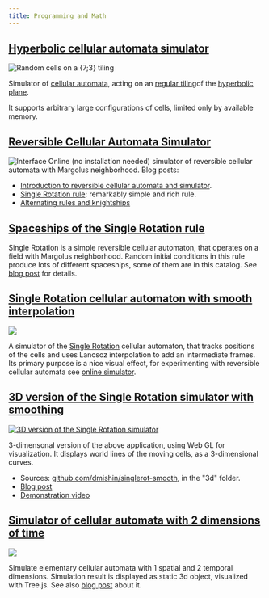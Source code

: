 ```yaml
---
title: Programming and Math
---
```

## [Hyperbolic cellular automata simulator](@root/hyperbolic-ca-simulator/index.html)
![Random cells on a {7;3} tiling](@root/images/hyperbolic-cells.png)

Simulator of [cellular automata](https://en.wikipedia.org/wiki/Cellular_automaton), acting on an [regular tiling](https://en.wikipedia.org/wiki/Uniform_tilings_in_hyperbolic_plane)of the [hyperbolic plane](https://en.wikipedia.org/wiki/Hyperbolic_geometry).


It supports arbitrary large configurations of cells, limited only by available memory.

## [Reversible Cellular Automata Simulator](@root/js-revca/index.html)
![Interface](@root/images/simulator-interface.png)
Online (no installation needed) simulator of reversible cellular automata with Margolus neighborhood.
Blog posts:

* [Introduction to reversible cellular automata and simulator](http://dmishin.blogspot.com/2013/10/reversible-cellular-automata.html).
* [Single Rotation rule](http://dmishin.blogspot.com/2013/11/the-single-rotation-rule-remarkably.html): remarkably simple and rich rule.
* [Alternating rules and knightships](http://dmishin.blogspot.com/2014/06/alternating-rules-and-knightships.html)

## [Spaceships of the Single Rotation rule](@root/singlerot-spaceships/singlerot-spaceships.html)
Single Rotation is a simple reversible cellular automaton, that operates on a field with Margolus neighborhood. Random initial conditions in this rule produce lots of different spaceships, some of them are in this catalog.
See [blog post](#) for details.


## [Single Rotation cellular automaton with smooth interpolation](@root/singlerot-smooth/singlerot-smooth.html)
[![](@root/singlerot-smooth/images/singlerot-smooth.png?w=480&original=no)](@root/singlerot-smooth/singlerot-smooth.html)
    
A simulator of the [Single Rotation](http://dmishin.blogspot.com/2013/11/the-single-rotation-rule-remarkably.html) cellular automaton, that tracks positions of the cells and uses Lancsoz interpolation to add an intermediate frames. Its primary purpose is a nice visual effect, for experimenting with reversible cellular automata see [online simulator](http://dmishin.github.io/js-revca/index.html?rule=0,2,8,3,1,5,6,7,4,9,10,11,12,13,14,15&step=8&frame_delay=100&size=64x64&cell_size=6,1&phase=0).
	
## [3D version of the Single Rotation simulator with smoothing](@root/singlerot-smooth/3d/singlerot-3d.html)
[![3D version of the Single Rotation simulator](@root/singlerot-smooth/images/singlerot-3d.png)](@root/singlerot-smooth/3d/singlerot-3d.html)

3-dimensonal version of the above application, using Web GL for visualization. It displays world lines of the moving cells, as a 3-dimensional curves.

* Sources: [github.com/dmishin/singlerot-smooth](https://github.com/dmishin/singlerot-smooth), in the "3d" folder.
* [Blog post](http://dmishin.blogspot.com/2015/01/3d-single-rotation.html)
* [Demonstration video](http://youtu.be/XX4igr8ufeA)
  
## [Simulator of cellular automata with 2 dimensions of time](@root/t2dca/2dca.html)
[![](@root/t2dca/images/screenshot-150-60.png?w=480&original=no)](@root/t2dca/2dca.html)

Simulate elementary cellular automata with 1 spatial and 2 temporal dimensions.
Simulation result is displayed as static 3d object, visualized with Tree.js.
See also [blog post](http://dmishin.blogspot.com/2014/06/cellular-automata-with-2-temporal.html) about it.


